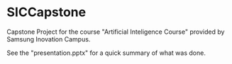 # SICCapstone

Capstone Project for the course "Artificial Inteligence Course" provided by Samsung Inovation Campus.

See the "presentation.pptx" for a quick summary of what was done. 

